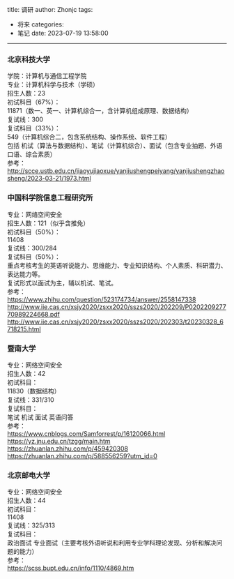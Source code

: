 title: 调研
author: Zhonjc
tags:
  - 将来
categories:
  - 笔记
date: 2023-07-19 13:58:00
---
### 北京科技大学  
学院：计算机与通信工程学院  
专业：计算机科学与技术（学硕）  
招生人数：23  
初试科目（67%）：  
11871（数一、英一、计算机综合一，含计算机组成原理、数据结构）  
复试线：300  
复试科目（33%）：  
549（计算机综合二，包含系统结构、操作系统、软件工程）  
包括 机试（算法与数据结构）、笔试（计算机综合）、面试（包含专业抽题、外语口语、综合素质）  
参考：  
http://scce.ustb.edu.cn/jiaoyujiaoxue/yanjiushengpeiyang/yanjiushengzhaosheng/2023-03-21/1973.html

### 中国科学院信息工程研究所

专业：网络空间安全  
招生人数：121（似乎含推免）  
初试科目（50%）：  
11408  
复试线：300/284  
复试科目（50%）：  
重点考核考生的英语听说能力、思维能力、专业知识结构、个人素质、科研潜力、表达能力等。  
复试形式以面试为主，辅以机试、笔试。  
参考：  
https://www.zhihu.com/question/523174734/answer/2558147338
http://www.iie.cas.cn/xsjy2020/zsxx2020/sszs2020/202209/P020220927770989224668.pdf
http://www.iie.cas.cn/xsjy2020/zsxx2020/sszs2020/202303/t20230328_6718215.html  

### 暨南大学

专业：网络空间安全  
招生人数：42  
初试科目：  
11830（数据结构）   
复试线：331/310  
复试科目：  
笔试 机试 面试 英语问答  
参考：  
https://www.cnblogs.com/Samforrest/p/16120066.html  
https://yz.jnu.edu.cn/tzgg/main.htm  
https://zhuanlan.zhihu.com/p/459420308  
https://zhuanlan.zhihu.com/p/588556259?utm_id=0

### 北京邮电大学

专业：网络空间安全  
招生人数：44  
初试科目：  
11408  
复试线：325/313  
复试科目：  
政治面试 专业面试（主要考核外语听说和利用专业学科理论发现、分析和解决问题的能力）  
参考：  
https://scss.bupt.edu.cn/info/1110/4869.htm
